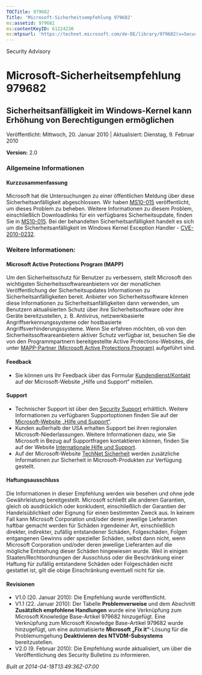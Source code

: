 ```yaml
---
TOCTitle: 979682
Title: 'Microsoft-Sicherheitsempfehlung 979682'
ms:assetid: 979682
ms:contentKeyID: 61224230
ms:mtpsurl: 'https://technet.microsoft.com/de-DE/library/979682(v=Security.10)'
---
```


Security Advisory

Microsoft-Sicherheitsempfehlung 979682
======================================

Sicherheitsanfälligkeit im Windows-Kernel kann Erhöhung von Berechtigungen ermöglichen
--------------------------------------------------------------------------------------

Veröffentlicht: Mittwoch, 20. Januar 2010 | Aktualisiert: Dienstag, 9. Februar 2010

**Version:** 2.0

### Allgemeine Informationen

#### Kurzzusammenfassung

Microsoft hat die Untersuchungen zu einer öffentlichen Meldung über diese Sicherheitsanfälligkeit abgeschlossen. Wir haben [MS10-015](https://go.microsoft.com/fwlink/?linkid=179062) veröffentlicht, um dieses Problem zu beheben. Weitere Informationen zu diesem Problem, einschließlich Downloadlinks für ein verfügbares Sicherheitsupdate, finden Sie in [MS10-015](https://go.microsoft.com/fwlink/?linkid=179062). Bei der behandelten Sicherheitsanfälligkeit handelt es sich um die Sicherheitsanfälligkeit im Windows Kernel Exception Handler - [CVE-2010-0232](https://www.cve.mitre.org/cgi-bin/cvename.cgi?name=cve-2010-0232).

### Weitere Informationen:

#### Microsoft Active Protections Program (MAPP)

Um den Sicherheitsschutz für Benutzer zu verbessern, stellt Microsoft den wichtigsten Sicherheitssoftwareanbietern vor der monatlichen Veröffentlichung der Sicherheitsupdates Informationen zu Sicherheitsanfälligkeiten bereit. Anbieter von Sicherheitssoftware können diese Informationen zu Sicherheitsanfälligkeiten dann verwenden, um Benutzern aktualisierten Schutz über ihre Sicherheitssoftware oder ihre Geräte bereitzustellen, z. B. Antivirus, netzwerkbasierte Angriffserkennungssysteme oder hostbasierte Angriffsverhinderungssysteme. Wenn Sie erfahren möchten, ob von den Sicherheitssoftwareanbietern aktiver Schutz verfügbar ist, besuchen Sie die von den Programmpartnern bereitgestellte Active Protections-Websites, die unter [MAPP-Partner (Microsoft Active Protections Program)](https://www.microsoft.com/security/msrc/mapp/partners.mspx) aufgeführt sind.

#### Feedback

-   Sie können uns Ihr Feedback über das Formular [Kundendienst/Kontakt](https://support.microsoft.com/common/survey.aspx?scid=sw;en;1257&amp;showpage=1&amp;ws=technet&amp;sd=tech) auf der Microsoft-Website „Hilfe und Support“ mitteilen.

#### Support

-   Technischer Support ist über den [Security Support](https://go.microsoft.com/fwlink/?linkid=21131) erhältlich. Weitere Informationen zu verfügbaren Supportoptionen finden Sie auf der [Microsoft-Website „Hilfe und Support“](https://support.microsoft.com/).
-   Kunden außerhalb der USA erhalten Support bei ihren regionalen Microsoft-Niederlassungen. Weitere Informationen dazu, wie Sie Microsoft in Bezug auf Supportfragen kontaktieren können, finden Sie auf der Website [Internationale Hilfe und Support](https://go.microsoft.com/fwlink/?linkid=21155).
-   Auf der Microsoft-Website [TechNet Sicherheit](https://www.microsoft.com/germany/technet/sicherheit/default.mspx) werden zusätzliche Informationen zur Sicherheit in Microsoft-Produkten zur Verfügung gestellt.

#### Haftungsausschluss

Die Informationen in dieser Empfehlung werden wie besehen und ohne jede Gewährleistung bereitgestellt. Microsoft schließt alle anderen Garantien, gleich ob ausdrücklich oder konkludent, einschließlich der Garantien der Handelsüblichkeit oder Eignung für einen bestimmten Zweck aus. In keinem Fall kann Microsoft Corporation und/oder deren jeweilige Lieferanten haftbar gemacht werden für Schäden irgendeiner Art, einschließlich direkter, indirekter, zufällig entstandener Schäden, Folgeschäden, Folgen entgangenen Gewinns oder spezieller Schäden, selbst dann nicht, wenn Microsoft Corporation und/oder deren jeweilige Lieferanten auf die mögliche Entstehung dieser Schäden hingewiesen wurde. Weil in einigen Staaten/Rechtsordnungen der Ausschluss oder die Beschränkung einer Haftung für zufällig entstandene Schäden oder Folgeschäden nicht gestattet ist, gilt die obige Einschränkung eventuell nicht für sie.

#### Revisionen

-   V1.0 (20. Januar 2010): Die Empfehlung wurde veröffentlicht.
-   V1.1 (22. Januar 2010): Der Tabelle **Problemverweise** und dem Abschnitt **Zusätzlich empfohlene Handlungen** wurde eine Verknüpfung zum Microsoft Knowledge Base-Artikel 979682 hinzugefügt. Eine Verknüpfung zum Microsoft Knowledge Base-Artikel 979682 wurde hinzugefügt, um eine automatisierte **Microsoft „Fix it“**-Lösung für die Problemumgehung **Deaktivieren des NTVDM-Subsystems** bereitzustellen.
-   V2.0 (9. Februar 2010): Die Empfehlung wurde aktualisiert, um über die Veröffentlichung des Security Bulletins zu informieren.

*Built at 2014-04-18T13:49:36Z-07:00*

